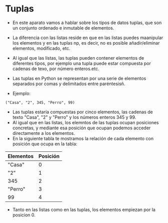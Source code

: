 # Tuplas 

- En este aparato vamos a hablar sobre los tipos de datos tuplas, que son un conjunto ordenado e inmutable de elementos.
- La diferencia con las listas reside en que en las listas puedes maanipular los elementos y en las tuplas np, es decir, no es posible añadir/eliminar elementos, modificado, etc.
- Al igual que las listas, las tuplas pueden contener elementos de diferentes tipos, por ejemplo una tupla puede estar compuesta por cadenas de texo, por número enteros.etc. 
- Las tuplas en Python se representan por una serie de elementos separados por comas y delimitados entre paréntesisñ. 

- Ejemplo:

`("Casa", "2", 345, "Perro", 99)`
- Las tuplas estaría compuestas por cinco elementos, las cadenas de texto "Casa", "2" y "Perro" y los números enteros 345 y 99. 
- Al igual que en las listas, los elemntos de las tuplas ocupan posiciones concretas, y mediante esa posición que ocupan podemos acceder directamente a los elementos.
- En la siguiente tabla te mostramos la relación de cada elemento con posición que ocupa en la tabla: 

|Elementos|Posición|
|---------|--------|
|"Casa"   |0       |
|"2"      |1       |
|345      |2       |   
|"Perro"  |3       |   
|99       |4       |

- Tanto en las listas como en las tuplas, los elementos empiezan por la posicion 0. 
